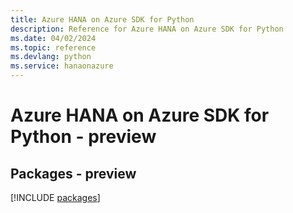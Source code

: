 ```yaml
---
title: Azure HANA on Azure SDK for Python
description: Reference for Azure HANA on Azure SDK for Python
ms.date: 04/02/2024
ms.topic: reference
ms.devlang: python
ms.service: hanaonazure
---
```

# Azure HANA on Azure SDK for Python - preview
## Packages - preview
[!INCLUDE [packages](hana-on-azure-index.md)]